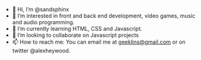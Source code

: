- 👋 Hi, I’m @sandsphinx
- 👀 I’m interested in front and back end development, video games, music and audio programming.
- 🌱 I’m currently learning HTML, CSS and Javascript.
- 💞️ I’m looking to collaborate on Javascript projects
- 📫 How to reach me: You can email me at geeklins@gmail.com or on twitter @alexheywood.

<!---
sandsphinx/sandsphinx is a ✨ special ✨ repository because its `README.md` (this file) appears on your GitHub profile.
You can click the Preview link to take a look at your changes.
--->
